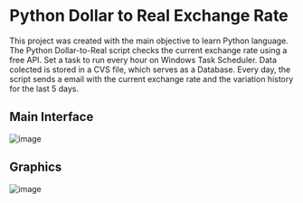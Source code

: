 # Python Dollar to Real Exchange Rate
This project was created with the main objective to learn Python language.
The Python Dollar-to-Real script checks the current exchange rate using a free API. Set a task to run every hour on Windows Task Scheduler. Data colected is stored in a CVS file, which serves as a Database. Every day, the script sends a email with the current exchange rate and the variation history for the last 5 days.
## Main Interface
![image](https://user-images.githubusercontent.com/104074960/165000023-2f269e00-e6e1-44b8-aba6-8e614dd71f54.png)

## Graphics
![image](https://user-images.githubusercontent.com/104074960/165000390-1c81834c-4b9c-43d7-b07f-0ba306394ec5.png)
